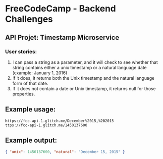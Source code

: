 # FreeCodeCamp - Backend Challenges
## API Projet: Timestamp Microservice
### User stories:
1. I can pass a string as a parameter, and it will check to see whether that string contains either a unix timestamp or a natural language date (example: January 1, 2016)
2. If it does, it returns both the Unix timestamp and the natural language form of that date.
3. If it does not contain a date or Unix timestamp, it returns null for those properties.
## Example usage:
```url
https://fcc-api-1.glitch.me/December%2015,%202015
ttps://fcc-api-1.glitch.me/1450137600
```
## Example output:
```json
{ "unix": 1450137600, "natural": "December 15, 2015" }
```
